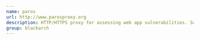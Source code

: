 ```yaml
---
name: paros
url: http://www.parosproxy.org
description: HTTP/HTTPS proxy for assessing web app vulnerabilities. Supports editing/viewing HTTP messages on-the-fly, spiders, client certificates, proxy-chaining, intelligent scanning for XSS and SQLi, etc. URL : http://www.parosproxy.org Groups : blackarch blackarch-webapp
group: blackarch
---
```

